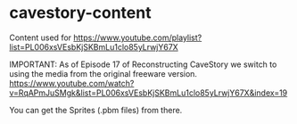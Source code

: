 cavestory-content
=================

Content used for https://www.youtube.com/playlist?list=PL006xsVEsbKjSKBmLu1clo85yLrwjY67X

IMPORTANT:
As of Episode 17 of Reconstructing CaveStory we switch to using the media from the original freeware version.
https://www.youtube.com/watch?v=RqAPmJuSMgk&list=PL006xsVEsbKjSKBmLu1clo85yLrwjY67X&index=19

You can get the Sprites (.pbm files) from there.
